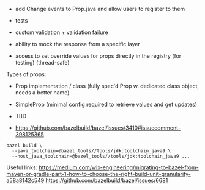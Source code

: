 - add Change events to Prop.java and allow users to register to them 

- tests

- custom validation + validation failure

- ability to mock the response from a specific layer

- access to set override values for props directly in the registry (for testing) (thread-safe)

Types of props:
- Prop implementation / class (fully spec'd Prop w. dedicated class object, needs a better name)
- SimpleProp (minimal config required to retrieve values and get updates)
- TBD

- https://github.com/bazelbuild/bazel/issues/3410#issuecomment-398125365
```
bazel build \
  --java_toolchain=@bazel_tools//tools/jdk:toolchain_java9 \
  --host_java_toolchain=@bazel_tools//tools/jdk:toolchain_java9 ...
```

Useful links:
https://medium.com/wix-engineering/migrating-to-bazel-from-maven-or-gradle-part-1-how-to-choose-the-right-build-unit-granularity-a58a8142c549
https://github.com/bazelbuild/bazel/issues/6681
